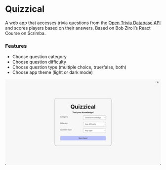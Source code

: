 # Quizzical

A web app that accesses trivia questions from the [Open Trivia Database API](https://opentdb.com/) and scores players based on their answers. Based on Bob Ziroll’s React Course on Scrimba.

### Features

- Choose question category
- Choose question difficulty
- Choose question type (multiple choice, true/false, both)
- Choose app theme (light or dark mode)

![Quizzical web app](https://github.com/yolk00/quizzical-project/blob/main/public/Quizzical%20light%20mode%20screenshot.jpg)
